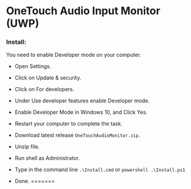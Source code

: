 # OneTouch Audio Input Monitor (UWP)

### Install:

You need to enable Developer mode on your computer.  

- Open Settings.  
- Click on Update & security.  
- Click on For developers.  
- Under Use developer features enable Developer mode.  
- Enable Developer Mode in Windows 10, and Click Yes.  
- Restart your computer to complete the task.  

- Download latest release `OneTouchAudioMonitor.zip`.  
- Unzip file.  
- Run shell as Administrator.  
- Type in the command line `.\Install.cmd` or `powershell .\Install.ps1`
- Done.
=======
